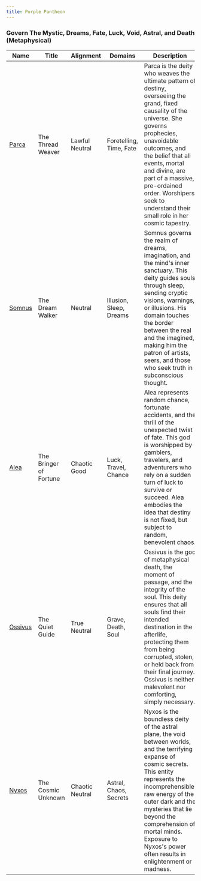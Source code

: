 ```yaml
---
title: Purple Pantheon
---
```


### Govern The Mystic, Dreams, Fate, Luck, Void, Astral, and Death (Metaphysical)

| Name | Title | Alignment | Domains | Description |
| --- | --- | --- | --- | --- |
| [Parca](/assets/pantheons/purple_pantheon/Parca.jpg) | The Thread Weaver | Lawful Neutral | Foretelling, Time, Fate | Parca is the deity who weaves the ultimate pattern of destiny, overseeing the grand, fixed causality of the universe. She governs prophecies, unavoidable outcomes, and the belief that all events, mortal and divine, are part of a massive, pre-ordained order. Worshipers seek to understand their small role in her cosmic tapestry. |
| [Somnus](/assets/pantheons/purple_pantheon/Somnus.jpg) | The Dream Walker | Neutral | Illusion, Sleep, Dreams | Somnus governs the realm of dreams, imagination, and the mind's inner sanctuary. This deity guides souls through sleep, sending cryptic visions, warnings, or illusions. His domain touches the border between the real and the imagined, making him the patron of artists, seers, and those who seek truth in subconscious thought. |
| [Alea](/assets/pantheons/purple_pantheon/Alea.jpg) | The Bringer of Fortune | Chaotic Good | Luck, Travel, Chance | Alea represents random chance, fortunate accidents, and the thrill of the unexpected twist of fate. This god is worshipped by gamblers, travelers, and adventurers who rely on a sudden turn of luck to survive or succeed. Alea embodies the idea that destiny is not fixed, but subject to random, benevolent chaos. |
| [Ossivus](/assets/pantheons/purple_pantheon/Ossivus.jpg) | The Quiet Guide | True Neutral | Grave, Death, Soul | Ossivus is the god of metaphysical death, the moment of passage, and the integrity of the soul. This deity ensures that all souls find their intended destination in the afterlife, protecting them from being corrupted, stolen, or held back from their final journey. Ossivus is neither malevolent nor comforting, simply necessary. |
| [Nyxos](/assets/pantheons/purple_pantheon/Nyxos.jpg) | The Cosmic Unknown | Chaotic Neutral | Astral, Chaos, Secrets | Nyxos is the boundless deity of the astral plane, the void between worlds, and the terrifying expanse of cosmic secrets. This entity represents the incomprehensible, raw energy of the outer dark and the mysteries that lie beyond the comprehension of mortal minds. Exposure to Nyxos's power often results in enlightenment or madness. |
